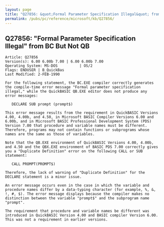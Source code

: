 ```yaml
---
layout: page
title: "Q27856: &quot;Formal Parameter Specification Illegal&quot; from BC But Not QB"
permalink: /pubs/pc/reference/microsoft/kb/Q27856/
---
```


## Q27856: &quot;Formal Parameter Specification Illegal&quot; from BC But Not QB

	Article: Q27856
	Version(s): 6.00 6.00b 7.00 | 6.00 6.00b 7.00
	Operating System: MS-DOS          | OS/2
	Flags: ENDUSER | B_QuickBas
	Last Modified: 2-FEB-1990
	
	For the following statement, the BC.EXE compiler correctly generates
	the compile-time error message "Formal parameter specification
	illegal," while the QuickBASIC QB.EXE editor does not produce any
	error messages:
	
	   DECLARE SUB prompt (prompt$)
	
	This error message results from the requirement in QuickBASIC Versions
	4.00, 4.00b, and 4.50, in Microsoft BASIC Compiler Versions 6.00 and
	6.00b, and in Microsoft BASIC Professional Development System (PDS)
	Version 7.00 that procedure and variable names must be different.
	Therefore, programs may not contain functions or subprograms whose
	names are the same as those of variables.
	
	Note that the QB.EXE environment of QuickBASIC Versions 4.00, 4.00b,
	and 4.50 and the QBX.EXE environment of BASIC PDS 7.00 correctly gives
	you a "Duplicate Definition" error on the following CALL or SUB
	statement:
	
	   CALL PROMPT(PROMPT$)
	
	Therefore, the lack of warning of "Duplicate Definition" for the
	DECLARE statement is a minor issue.
	
	An error message occurs even in the case in which the variable and
	procedure names differ by a data-typing character (for example, %, &,
	!, #, $). The error message displays because the compiler makes no
	distinction between the variable "prompt$" and the subprogram name
	"prompt".
	
	The requirement that procedure and variable names be different was
	introduced in QuickBASIC Version 4.00 and BASIC compiler Version 6.00.
	This was not a requirement in earlier versions.
